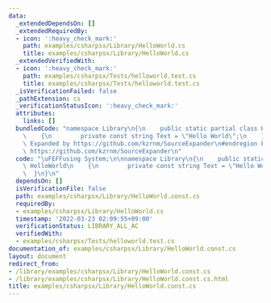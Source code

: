 ```yaml
---
data:
  _extendedDependsOn: []
  _extendedRequiredBy:
  - icon: ':heavy_check_mark:'
    path: examples/csharpsx/Library/HelloWorld.cs
    title: examples/csharpsx/Library/HelloWorld.cs
  _extendedVerifiedWith:
  - icon: ':heavy_check_mark:'
    path: examples/csharpsx/Tests/helloworld.test.cs
    title: examples/csharpsx/Tests/helloworld.test.cs
  _isVerificationFailed: false
  _pathExtension: cs
  _verificationStatusIcon: ':heavy_check_mark:'
  attributes:
    links: []
  bundledCode: "namespace Library\n{\n    public static partial class HelloWorld\n\
    \    {\n        private const string Text = \"Hello World\";\n    }\n}\n#region\
    \ Expanded by https://github.com/kzrnm/SourceExpander\n#endregion Expanded by\
    \ https://github.com/kzrnm/SourceExpander\n"
  code: "\uFEFFusing System;\n\nnamespace Library\n{\n    public static partial class\
    \ HelloWorld\n    {\n        private const string Text = \"Hello World\";\n  \
    \  }\n}\n"
  dependsOn: []
  isVerificationFile: false
  path: examples/csharpsx/Library/HelloWorld.const.cs
  requiredBy:
  - examples/csharpsx/Library/HelloWorld.cs
  timestamp: '2022-03-23 02:09:55+09:00'
  verificationStatus: LIBRARY_ALL_AC
  verifiedWith:
  - examples/csharpsx/Tests/helloworld.test.cs
documentation_of: examples/csharpsx/Library/HelloWorld.const.cs
layout: document
redirect_from:
- /library/examples/csharpsx/Library/HelloWorld.const.cs
- /library/examples/csharpsx/Library/HelloWorld.const.cs.html
title: examples/csharpsx/Library/HelloWorld.const.cs
---
```

